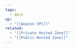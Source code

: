 ```yaml
---
tags:
  - docs
up:
  - "[[Amazon VPC]]"
related:
  - "[[Private Hosted Zone]]"
  - "[[Public Hosted Zone]]"
---
```


